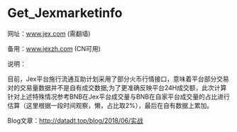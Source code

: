 # Get_Jexmarketinfo
网址：www.jex.com (需翻墙)

备用：www.jexzh.com (CN可用)

说明：

目前，Jex平台施行流通互助计划采用了部分火币行情接口，意味着平台部分交易对的交易量数据并不是自有成交数据;为了更准确反映平台24H成交额，此次计算针对上述特殊情况参考BNB在Jex平台成交量与BNB在自家平台成交量的占比进行估算（这里根据一段时间观察，懒，占比取2%），最后在自有数据上累加。

Blog文章：http://datadt.top/blog/2018/06/实战
